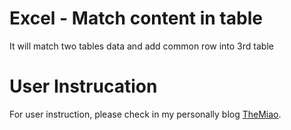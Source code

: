 # Excel - Match content in table

It will match two tables data and add common row into 3rd table



# User Instrucation

For user instruction, please check in my personally blog [TheMiao](https://www.cnblogs.com/TheMiao/p/13363841.html).
